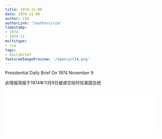```yaml
---
title: 1974-11-09
date: 1974-11-09
author: CIA 
authorLink: "/authors/cia"
timestamp: 
- 1974
- 1974-11
multitype: 
- cia
tags: 
- dailybrief
featuredImagePreview: '/agency/CIA.png'
---
```



Presidential Daily Brief On 1974 November 9

此情报简报于1974年11月9日被递交给时任美国总统

<!--more-->





<div id="over" style="width:100%; overflow:hidden"> <iframe id="sFrame" name="sFrame" frameborder="no" border="0"  allowfullscreen marginwidth="0" scrolling="no" src = " /CIA/1974-11-09.html "  style = " position:absulute; width: 806px; top: 300;" > </iframe> </div>